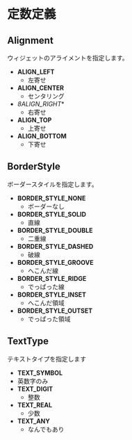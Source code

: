 # 定数定義

## Alignment
ウィジェットのアライメントを指定します。
- **ALIGN_LEFT**
  - 左寄せ
- **ALIGN_CENTER**
  - センタリング
- *8ALIGN_RIGHT**
  - 右寄せ
- **ALIGN_TOP**
  - 上寄せ
- **ALIGN_BOTTOM**
  - 下寄せ

## BorderStyle
ボーダースタイルを指定します。
- **BORDER_STYLE_NONE**
  - ボーダーなし
- **BORDER_STYLE_SOLID**
  - 直線
- **BORDER_STYLE_DOUBLE**
  - 二重線
- **BORDER_STYLE_DASHED**
  - 破線
- **BORDER_STYLE_GROOVE**
  - へこんだ線
- **BORDER_STYLE_RIDGE**
  - でっぱった線
- **BORDER_STYLE_INSET**
  - へこんだ領域
- **BORDER_STYLE_OUTSET**
  - でっぱった領域

## TextType
テキストタイプを指定します
- **TEXT_SYMBOL**
 - 英数字のみ
- **TEXT_DIGIT**
  - 整数
- **TEXT_REAL**
  - 少数
- **TEXT_ANY**
  - なんでもあり
